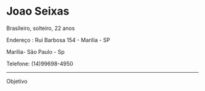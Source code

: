 # Joao Seixas
Brasileiro, solteiro, 22 anos

Endereço : Rui Barbosa 154 - Marilia - SP

Marília- São Paulo - Sp

Telefone: (14)99698-4950

---

Objetivo
